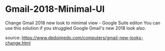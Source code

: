 # Gmail-2018-Minimal-UI
Change Gmail 2018 new look to minimal view - Google Suite editon
You can use this solution if you struggled Google Gmail's new 2018 look also. 

source: https://www.dedoimedo.com/computers/gmail-new-looks-change.html
